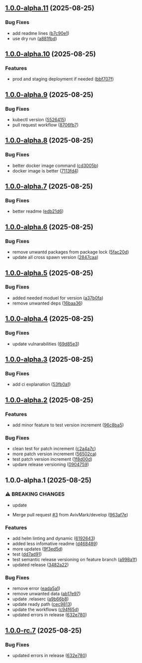 ## [1.0.0-alpha.11](https://github.com/AvivMark/it-works-on-my-machine/compare/v1.0.0-alpha.10...v1.0.0-alpha.11) (2025-08-25)

### Bug Fixes

* add readme lines ([b7c90e1](https://github.com/AvivMark/it-works-on-my-machine/commit/b7c90e10628dfedd4d0f136ef09db35857add4b4))
* use dry run ([a881fbd](https://github.com/AvivMark/it-works-on-my-machine/commit/a881fbda876ae494be1d612467757901b59de826))

## [1.0.0-alpha.10](https://github.com/AvivMark/it-works-on-my-machine/compare/v1.0.0-alpha.9...v1.0.0-alpha.10) (2025-08-25)

### Features

* prod and staging deployment if needed ([bbf707f](https://github.com/AvivMark/it-works-on-my-machine/commit/bbf707f3621ed2423086ce1efc37862ba357c326))

## [1.0.0-alpha.9](https://github.com/AvivMark/it-works-on-my-machine/compare/v1.0.0-alpha.8...v1.0.0-alpha.9) (2025-08-25)

### Bug Fixes

* kubectl version ([5526415](https://github.com/AvivMark/it-works-on-my-machine/commit/55264154dc010148af22929aa23ee42a63462843))
* pull request workflow ([8706fb7](https://github.com/AvivMark/it-works-on-my-machine/commit/8706fb70ae5131a3384ff1f99010024693586aa4))

## [1.0.0-alpha.8](https://github.com/AvivMark/it-works-on-my-machine/compare/v1.0.0-alpha.7...v1.0.0-alpha.8) (2025-08-25)

### Bug Fixes

* better docker image command ([cd3005b](https://github.com/AvivMark/it-works-on-my-machine/commit/cd3005be06a98d84f636894f823cb8ad50f642cd))
* docker image is better ([7113fd4](https://github.com/AvivMark/it-works-on-my-machine/commit/7113fd4c03b07f5d140096455787515834da661d))

## [1.0.0-alpha.7](https://github.com/AvivMark/it-works-on-my-machine/compare/v1.0.0-alpha.6...v1.0.0-alpha.7) (2025-08-25)

### Bug Fixes

* better readme ([edb21d6](https://github.com/AvivMark/it-works-on-my-machine/commit/edb21d6eb471b6173793e0cdde565c1c764c7add))

## [1.0.0-alpha.6](https://github.com/AvivMark/it-works-on-my-machine/compare/v1.0.0-alpha.5...v1.0.0-alpha.6) (2025-08-25)

### Bug Fixes

* remove unwantd packages from package lock ([5fac20d](https://github.com/AvivMark/it-works-on-my-machine/commit/5fac20db7d5bba1f1f396b0646f446ad2ccc2224))
* update all cross spawn version ([2847caa](https://github.com/AvivMark/it-works-on-my-machine/commit/2847caaef3fc18dc380ae5d61c3655e379138a42))

## [1.0.0-alpha.5](https://github.com/AvivMark/it-works-on-my-machine/compare/v1.0.0-alpha.4...v1.0.0-alpha.5) (2025-08-25)

### Bug Fixes

* added needed moduel for version ([a37b0fa](https://github.com/AvivMark/it-works-on-my-machine/commit/a37b0fa5dae0661cb5c3c9be022073e0d50e0d1d))
* remove unwanted deps ([16baa36](https://github.com/AvivMark/it-works-on-my-machine/commit/16baa3667ead79ab8a60ac526ca8901c922955dd))

## [1.0.0-alpha.4](https://github.com/AvivMark/it-works-on-my-machine/compare/v1.0.0-alpha.3...v1.0.0-alpha.4) (2025-08-25)

### Bug Fixes

* update vulnarabilities ([69d85e3](https://github.com/AvivMark/it-works-on-my-machine/commit/69d85e370d2a2adcc1ae091848dac2ad5c080a55))

## [1.0.0-alpha.3](https://github.com/AvivMark/it-works-on-my-machine/compare/v1.0.0-alpha.2...v1.0.0-alpha.3) (2025-08-25)

### Bug Fixes

* add ci explanation ([53fb0a1](https://github.com/AvivMark/it-works-on-my-machine/commit/53fb0a1ab64d2a316a1e414bc3799a9053895545))

## [1.0.0-alpha.2](https://github.com/AvivMark/it-works-on-my-machine/compare/v1.0.0-alpha.1...v1.0.0-alpha.2) (2025-08-25)

### Features

* add minor feature to test version increment ([96c8ba5](https://github.com/AvivMark/it-works-on-my-machine/commit/96c8ba50e063911354faed26050a88cc5b1c66bd))

### Bug Fixes

* clean test for patch increment ([c2a4a7c](https://github.com/AvivMark/it-works-on-my-machine/commit/c2a4a7cefc7e15326e46417de89346d66ba309be))
* more patch version increment ([56502ca](https://github.com/AvivMark/it-works-on-my-machine/commit/56502cac5c2044c020cbbc108f08e70d2561bda6))
* test patch version increment ([1f8d00d](https://github.com/AvivMark/it-works-on-my-machine/commit/1f8d00d6f3e5161f7caad008a62fd9d1f8c2b92d))
* updare release versioning ([0904759](https://github.com/AvivMark/it-works-on-my-machine/commit/090475989d77a2d77e5a32d20598fcd54192e791))

## 1.0.0-alpha.1 (2025-08-25)

### ⚠ BREAKING CHANGES

* update

* Merge pull request [#3](https://github.com/AvivMark/it-works-on-my-machine/issues/3) from AvivMark/develop ([963af7e](https://github.com/AvivMark/it-works-on-my-machine/commit/963af7e392d4953a2bb3e67ce72a8c897e756494))

### Features

* add helm linting and dynamic ([6192643](https://github.com/AvivMark/it-works-on-my-machine/commit/6192643a4484b94fe6f596b374b1ad75cea280ca))
* added less infomative readme ([d468489](https://github.com/AvivMark/it-works-on-my-machine/commit/d468489c224236d0a09185e5366a07a1a7d80c19))
* more updates ([9f3ed5d](https://github.com/AvivMark/it-works-on-my-machine/commit/9f3ed5d026170b5203f8c68593dbf827ae11a9fe))
* test ([dd7ad91](https://github.com/AvivMark/it-works-on-my-machine/commit/dd7ad914be5d95dc541f22f12967070f04ee8587))
* test semantic release versioning on feature branch ([a998a1f](https://github.com/AvivMark/it-works-on-my-machine/commit/a998a1f460822451f62a15f82dbf1a08b2350418))
* updated release ([3482a22](https://github.com/AvivMark/it-works-on-my-machine/commit/3482a228e9c2f47044ae983d14c0854d49de6c1e))

### Bug Fixes

* remove error ([eada5a1](https://github.com/AvivMark/it-works-on-my-machine/commit/eada5a1b9ed170206884ef987594dce892b474c5))
* remove unwanted data ([ab17e97](https://github.com/AvivMark/it-works-on-my-machine/commit/ab17e97f895df00d3ce9aea653c8dc237085e34e))
* update .relaserc ([a9b66b8](https://github.com/AvivMark/it-works-on-my-machine/commit/a9b66b815e1d2224a0fa2028c6dcadc6cf0f6d1b))
* update ready path ([cec9813](https://github.com/AvivMark/it-works-on-my-machine/commit/cec981370e00b1242772d32a81aa61a9eae24c10))
* update the workflows ([c94f65d](https://github.com/AvivMark/it-works-on-my-machine/commit/c94f65d1156c04a439503a87dfea2028a0c3d81c))
* updated errors in release ([632e780](https://github.com/AvivMark/it-works-on-my-machine/commit/632e7801abbcb34e7f0562d000bdeae55c3b43e3))

## [1.0.0-rc.7](https://github.com/AvivMark/it-works-on-my-machine/compare/v1.0.0-rc.6...v1.0.0-rc.7) (2025-08-25)

### Bug Fixes

* updated errors in release ([632e780](https://github.com/AvivMark/it-works-on-my-machine/commit/632e7801abbcb34e7f0562d000bdeae55c3b43e3))
